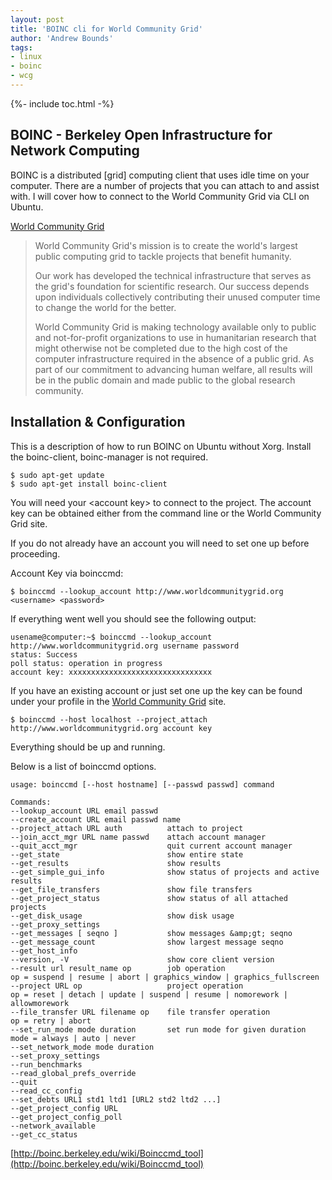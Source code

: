 ```yaml
---
layout: post
title: 'BOINC cli for World Community Grid'
author: 'Andrew Bounds'
tags:
- linux
- boinc
- wcg
---
```


{%- include toc.html -%}

## BOINC - Berkeley Open Infrastructure for Network Computing

BOINC is a distributed [grid] computing client that uses idle time on your computer. There are a number of projects that you can attach to and assist with. I will cover how to connect to the World Community Grid via CLI on Ubuntu.

[World Community Grid](http://www.worldcommunitygrid.org)

> World Community Grid's mission is to create the world's largest public computing grid to tackle projects that benefit humanity.
>
> Our work has developed the technical infrastructure that serves as the grid's foundation for scientific research. Our success depends upon individuals collectively contributing their unused computer time to change the world for the better.
>
> World Community Grid is making technology available only to public and not-for-profit organizations to use in humanitarian research that might otherwise not be completed due to the high cost of the computer infrastructure required in the absence of a public grid. As part of our commitment to advancing human welfare, all results will be in the public domain and made public to the global research community.

## Installation & Configuration

This is a description of how to run BOINC on Ubuntu without Xorg.
Install the boinc-client, boinc-manager is not required.

```shell
$ sudo apt-get update
$ sudo apt-get install boinc-client
```

You will need your &lt;account key&gt; to connect to the project. The account key can be obtained either from the command line or the World Community Grid site.

If you do not already have an account you will need to set one up before proceeding.

Account Key via boinccmd:

```shell
$ boinccmd --lookup_account http://www.worldcommunitygrid.org <username> <password>
```

If everything went well you should see the following output:

```shell
usename@computer:~$ boinccmd --lookup_account http://www.worldcommunitygrid.org username password
status: Success
poll status: operation in progress
account key: xxxxxxxxxxxxxxxxxxxxxxxxxxxxxxxx
```

If you have an existing account or just set one up the key can be found under your profile in the [World Community Grid](http://www.worldcommunitygrid.org) site.

```shell
$ boinccmd --host localhost --project_attach http://www.worldcommunitygrid.org account key
```

Everything should be up and running.

Below is a list of boinccmd options.

```console
usage: boinccmd [--host hostname] [--passwd passwd] command

Commands:
--lookup_account URL email passwd
--create_account URL email passwd name
--project_attach URL auth          attach to project
--join_acct_mgr URL name passwd    attach account manager
--quit_acct_mgr                    quit current account manager
--get_state                        show entire state
--get_results                      show results
--get_simple_gui_info              show status of projects and active results
--get_file_transfers               show file transfers
--get_project_status               show status of all attached projects
--get_disk_usage                   show disk usage
--get_proxy_settings
--get_messages [ seqno ]           show messages &amp;gt; seqno
--get_message_count                show largest message seqno
--get_host_info
--version, -V                      show core client version
--result url result_name op        job operation
op = suspend | resume | abort | graphics_window | graphics_fullscreen
--project URL op                   project operation
op = reset | detach | update | suspend | resume | nomorework | allowmorework
--file_transfer URL filename op    file transfer operation
op = retry | abort
--set_run_mode mode duration       set run mode for given duration
mode = always | auto | never
--set_network_mode mode duration
--set_proxy_settings
--run_benchmarks
--read_global_prefs_override
--quit
--read_cc_config
--set_debts URL1 std1 ltd1 [URL2 std2 ltd2 ...]
--get_project_config URL
--get_project_config_poll
--network_available
--get_cc_status
```

[http://boinc.berkeley.edu/wiki/Boinccmd_tool](http://boinc.berkeley.edu/wiki/Boinccmd_tool)
